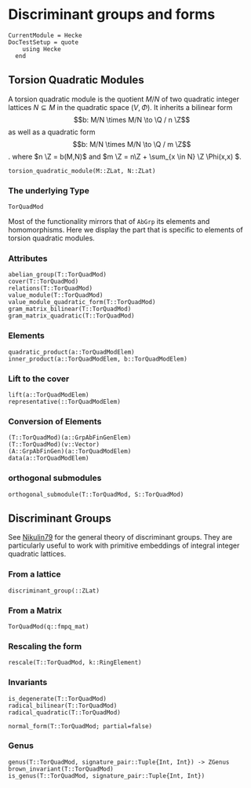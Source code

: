 # Discriminant groups and forms
```@meta
CurrentModule = Hecke
DocTestSetup = quote
    using Hecke
  end
```

## Torsion Quadratic Modules
A torsion quadratic module is the quotient
$M/N$ of two quadratic integer lattices $N \subseteq M$ in the quadratic
space $(V,\Phi)$.
It inherits a bilinear form
$$b: M/N \times M/N \to \Q / n \Z$$
as well as a quadratic form
$$b: M/N \times M/N \to \Q / m \Z$$.
where $n \Z = b(M,N)$ and $m \Z = n\Z + \sum_{x \in N} \Z \Phi(x,x) $.

```@docs
torsion_quadratic_module(M::ZLat, N::ZLat)
```

### The underlying Type
```@docs
TorQuadMod
```

Most of the functionality mirrors that of `AbGrp` its elements and homomorphisms.
Here we display the part that is specific to elements of torsion quadratic modules.
### Attributes

```@docs
abelian_group(T::TorQuadMod)
cover(T::TorQuadMod)
relations(T::TorQuadMod)
value_module(T::TorQuadMod)
value_module_quadratic_form(T::TorQuadMod)
gram_matrix_bilinear(T::TorQuadMod)
gram_matrix_quadratic(T::TorQuadMod)
```

### Elements

```@docs
quadratic_product(a::TorQuadModElem)
inner_product(a::TorQuadModElem, b::TorQuadModElem)
```

### Lift to the cover
```@docs
lift(a::TorQuadModElem)
representative(::TorQuadModElem)
```

### Conversion of Elements
```@docs
(T::TorQuadMod)(a::GrpAbFinGenElem)
(T::TorQuadMod)(v::Vector)
(A::GrpAbFinGen)(a::TorQuadModElem)
data(a::TorQuadModElem)
```

### orthogonal submodules
```@docs
orthogonal_submodule(T::TorQuadMod, S::TorQuadMod)
```

## Discriminant Groups
See [Nikulin79](@cite) for the general theory of discriminant groups.
They are particularly useful to work with primitive embeddings of
integral integer quadratic lattices.

### From a lattice

```@docs
discriminant_group(::ZLat)
```

### From a Matrix

```@docs
TorQuadMod(q::fmpq_mat)
```
### Rescaling the form
```@docs
rescale(T::TorQuadMod, k::RingElement)
```

### Invariants

```@docs
is_degenerate(T::TorQuadMod)
radical_bilinear(T::TorQuadMod)
radical_quadratic(T::TorQuadMod)

normal_form(T::TorQuadMod; partial=false)
```

### Genus
```@docs
genus(T::TorQuadMod, signature_pair::Tuple{Int, Int}) -> ZGenus
brown_invariant(T::TorQuadMod)
is_genus(T::TorQuadMod, signature_pair::Tuple{Int, Int})
```
